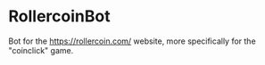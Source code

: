 # RollercoinBot
Bot for the https://rollercoin.com/ website, more specifically for the "coinclick" game.
